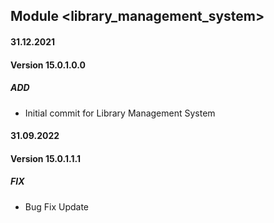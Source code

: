 ## Module <library_management_system>

#### 31.12.2021
#### Version 15.0.1.0.0
##### ADD
- Initial commit for Library Management System

#### 31.09.2022
#### Version 15.0.1.1.1
##### FIX
- Bug Fix Update


